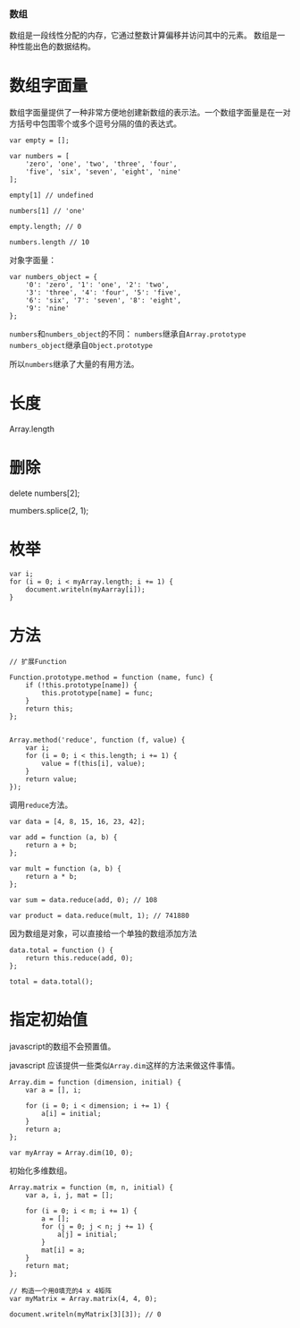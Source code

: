 ### 数组

数组是一段线性分配的内存，它通过整数计算偏移并访问其中的元素。
数组是一种性能出色的数据结构。

# 数组字面量

数组字面量提供了一种非常方便地创建新数组的表示法。一个数组字面量是在一对方括号中包围零个或多个逗号分隔的值的表达式。

```
var empty = [];

var numbers = [
    'zero', 'one', 'two', 'three', 'four',
    'five', 'six', 'seven', 'eight', 'nine'
];

empty[1] // undefined

numbers[1] // 'one'

empty.length; // 0

numbers.length // 10

```

对象字面量：

```
var numbers_object = {
    '0': 'zero', '1': 'one', '2': 'two',
    '3': 'three', '4': 'four', '5': 'five',
    '6': 'six', '7': 'seven', '8': 'eight',
    '9': 'nine'
};
```

`numbers`和`numbers_object`的不同：
`numbers`继承自`Array.prototype`
`numbers_object`继承自`Object.prototype`

所以`numbers`继承了大量的有用方法。

# 长度

Array.length

# 删除

delete numbers[2];

mumbers.splice(2, 1);

# 枚举

```
var i;
for (i = 0; i < myArray.length; i += 1) {
    document.writeln(myAarray[i]);
}
```

# 方法

```
// 扩展Function

Function.prototype.method = function (name, func) {
    if (!this.prototype[name]) {
        this.prototype[name] = func;
    }
    return this;
};


Array.method('reduce', function (f, value) {
    var i;
    for (i = 0; i < this.length; i += 1) {
        value = f(this[i], value);
    }
    return value;
});
```

调用`reduce`方法。

```
var data = [4, 8, 15, 16, 23, 42];

var add = function (a, b) {
    return a + b;
};

var mult = function (a, b) {
    return a * b;
};

var sum = data.reduce(add, 0); // 108

var product = data.reduce(mult, 1); // 741880
```

因为数组是对象，可以直接给一个单独的数组添加方法

```
data.total = function () {
    return this.reduce(add, 0);
};

total = data.total();
```


# 指定初始值

javascript的数组不会预置值。

javascript 应该提供一些类似`Array.dim`这样的方法来做这件事情。

```
Array.dim = function (dimension, initial) {
    var a = [], i;

    for (i = 0; i < dimension; i += 1) {
        a[i] = initial;
    }
    return a;
};

var myArray = Array.dim(10, 0);
```

初始化多维数组。
```
Array.matrix = function (m, n, initial) {
    var a, i, j, mat = [];

    for (i = 0; i < m; i += 1) {
        a = [];
        for (j = 0; j < n; j += 1) {
            a[j] = initial;
        }
        mat[i] = a;
    }
    return mat;
};

// 构造一个用0填充的4 x 4矩阵
var myMatrix = Array.matrix(4, 4, 0);

document.writeln(myMatrix[3][3]); // 0


```
